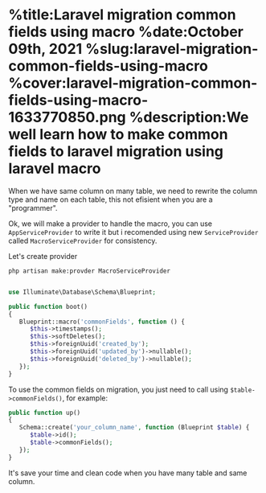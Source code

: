 %title:Laravel migration common fields using macro
%date:October 09th, 2021
%slug:laravel-migration-common-fields-using-macro
%cover:laravel-migration-common-fields-using-macro-1633770850.png
%description:We well learn how to make common fields to laravel migration using laravel macro
==========

When we have same column on many table, we need to rewrite the column type and name on each table, this not efisient when you are a "programmer".

Ok, we will make a provider to handle the macro, you can use `AppServiceProvider` to write it but i recomended using new `ServiceProvider` called `MacroServiceProvider` for consistency.

Let's create provider

```shell
php artisan make:provder MacroServiceProvider
```

```php

use Illuminate\Database\Schema\Blueprint;

public function boot()
{
   Blueprint::macro('commonFields', function () {
      $this->timestamps();
      $this->softDeletes();
      $this->foreignUuid('created_by');
      $this->foreignUuid('updated_by')->nullable();
      $this->foreignUuid('deleted_by')->nullable();
   });
}
```

To use the common fields on migration, you just need to call using `$table->commonFields()`, for example:

```php
public function up()
{
   Schema::create('your_column_name', function (Blueprint $table) {
      $table->id();
      $table->commonFields();
   });
}
```

It's save your time and clean code when you have many table and same column.
